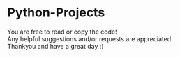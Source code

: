 # Python-Projects
You are free to read or copy the code!  
Any helpful suggestions and/or requests are appreciated.  
Thankyou and have a great day :)
